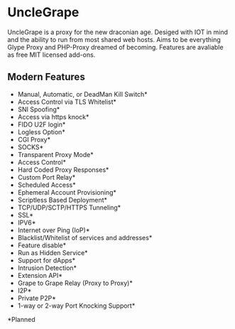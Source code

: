 # UncleGrape
UncleGrape is a proxy for the new draconian age. Desiged with IOT in mind and the ability to run from most shared web hosts. Aims to be everything Glype Proxy and PHP-Proxy dreamed of becoming. Features are avaliable as free MIT licensed add-ons.

## Modern Features
* Manual, Automatic, or DeadMan Kill Switch*
* Access Control via TLS Whitelist*
* SNI Spoofing*
* Access via https knock*
* FIDO U2F login*
* Logless Option*
* CGI Proxy*
* SOCKS*
* Transparent Proxy Mode*
* Access Control*
* Hard Coded Proxy Responses*
* Custom Port Relay*
* Scheduled Access*
* Ephemeral Account Provisioning*
* Scriptless Based Deployment*
* TCP/UDP/SCTP/HTTPS Tunneling*
* SSL*
* IPV6*
* Internet over Ping (IoP)*
* Blacklist/Whitelist of services and addresses*
* Feature disable*
* Run as Hidden Service*
* Support for dApps*
* Intrusion Detection*
* Extension API*
* Grape to Grape Relay (Proxy to Proxy)*
* I2P*
* Private P2P*
* 1-way or 2-way Port Knocking Support*

*Planned
